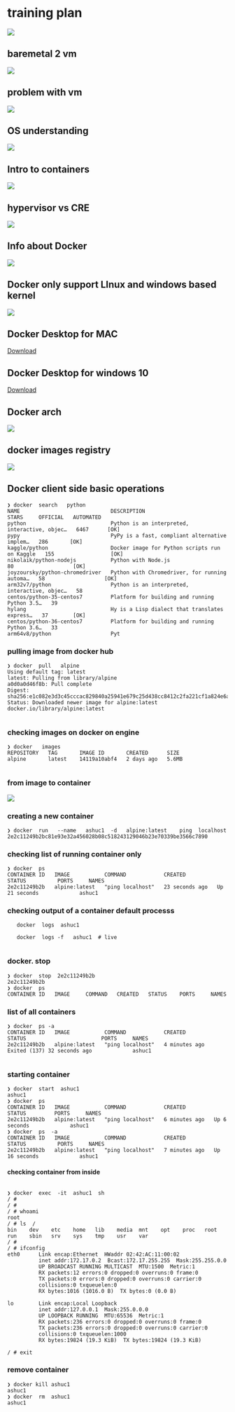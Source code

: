 # training plan 

<img src="plan.png">

## baremetal 2 vm 

<img src="bare2vm.png">

## problem with vm 

<img src="vmprob.png">

## OS understanding 

<img src="os.png">


## Intro to containers 

<img src="cont.png">

## hypervisor vs CRE 

<img src="cre.png">

## Info about Docker 

<img src="docker.png">

## Docker only support LInux and windows based kernel 

<img src="wclc.png">

## Docker Desktop for MAC 

[Download](https://hub.docker.com/editions/community/docker-ce-desktop-mac)

## Docker Desktop for windows 10

[Download](https://docs.docker.com/desktop/windows/install/)


## Docker arch 

<img src="darch.png">

## docker images registry 

<img src="reg.png">


## Docker client side basic operations 

```
❯ docker  search   python
NAME                             DESCRIPTION                                     STARS     OFFICIAL   AUTOMATED
python                           Python is an interpreted, interactive, objec…   6467      [OK]       
pypy                             PyPy is a fast, compliant alternative implem…   286       [OK]       
kaggle/python                    Docker image for Python scripts run on Kaggle   155                  [OK]
nikolaik/python-nodejs           Python with Node.js                             80                   [OK]
joyzoursky/python-chromedriver   Python with Chromedriver, for running automa…   58                   [OK]
arm32v7/python                   Python is an interpreted, interactive, objec…   58                   
centos/python-35-centos7         Platform for building and running Python 3.5…   39                   
hylang                           Hy is a Lisp dialect that translates express…   37        [OK]       
centos/python-36-centos7         Platform for building and running Python 3.6…   33                   
arm64v8/python                   Pyt
```


### pulling image from docker hub 

```
❯ docker  pull   alpine
Using default tag: latest
latest: Pulling from library/alpine
a0d0a0d46f8b: Pull complete 
Digest: sha256:e1c082e3d3c45cccac829840a25941e679c25d438cc8412c2fa221cf1a824e6a
Status: Downloaded newer image for alpine:latest
docker.io/library/alpine:latest


```

### checking images on docker on engine 

```
❯ docker   images
REPOSITORY   TAG       IMAGE ID       CREATED      SIZE
alpine       latest    14119a10abf4   2 days ago   5.6MB


```

### from image to container 

<img src="img2cont.png">

### creating a new container 

```
❯ docker  run   --name   ashuc1  -d   alpine:latest    ping  localhost
2e2c11249b2bc81e93e32a456028b08c518243129046b23e70339be3566c7890
```


### checking list of running container only 

```
❯ docker  ps
CONTAINER ID   IMAGE           COMMAND            CREATED          STATUS          PORTS     NAMES
2e2c11249b2b   alpine:latest   "ping localhost"   23 seconds ago   Up 21 seconds             ashuc1

```

### checking output of a container default processs


```
   docker  logs  ashuc1  
 
   docker  logs -f   ashuc1  # live 
 
 ```
 
### docker. stop 

```
❯ docker  stop  2e2c11249b2b
2e2c11249b2b
❯ docker  ps
CONTAINER ID   IMAGE     COMMAND   CREATED   STATUS    PORTS     NAMES

```

### list of all containers 

```
❯ docker  ps -a
CONTAINER ID   IMAGE           COMMAND            CREATED         STATUS                        PORTS     NAMES
2e2c11249b2b   alpine:latest   "ping localhost"   4 minutes ago   Exited (137) 32 seconds ago             ashuc1


```

### starting container 

```
❯ docker  start  ashuc1
ashuc1
❯ docker  ps
CONTAINER ID   IMAGE           COMMAND            CREATED         STATUS         PORTS     NAMES
2e2c11249b2b   alpine:latest   "ping localhost"   6 minutes ago   Up 6 seconds             ashuc1
❯ docker  ps  -a
CONTAINER ID   IMAGE           COMMAND            CREATED         STATUS          PORTS     NAMES
2e2c11249b2b   alpine:latest   "ping localhost"   7 minutes ago   Up 16 seconds             ashuc1

```

#### checking container from inside 

```

❯ docker  exec  -it  ashuc1  sh
/ # 
/ # 
/ # whoami
root
/ # ls  /
bin    dev    etc    home   lib    media  mnt    opt    proc   root   run    sbin   srv    sys    tmp    usr    var
/ # 
/ # ifconfig 
eth0      Link encap:Ethernet  HWaddr 02:42:AC:11:00:02  
          inet addr:172.17.0.2  Bcast:172.17.255.255  Mask:255.255.0.0
          UP BROADCAST RUNNING MULTICAST  MTU:1500  Metric:1
          RX packets:12 errors:0 dropped:0 overruns:0 frame:0
          TX packets:0 errors:0 dropped:0 overruns:0 carrier:0
          collisions:0 txqueuelen:0 
          RX bytes:1016 (1016.0 B)  TX bytes:0 (0.0 B)

lo        Link encap:Local Loopback  
          inet addr:127.0.0.1  Mask:255.0.0.0
          UP LOOPBACK RUNNING  MTU:65536  Metric:1
          RX packets:236 errors:0 dropped:0 overruns:0 frame:0
          TX packets:236 errors:0 dropped:0 overruns:0 carrier:0
          collisions:0 txqueuelen:1000 
          RX bytes:19824 (19.3 KiB)  TX bytes:19824 (19.3 KiB)

/ # exit

```

### remove container 


```
❯ docker kill ashuc1
ashuc1
❯ docker  rm  ashuc1
ashuc1

```
